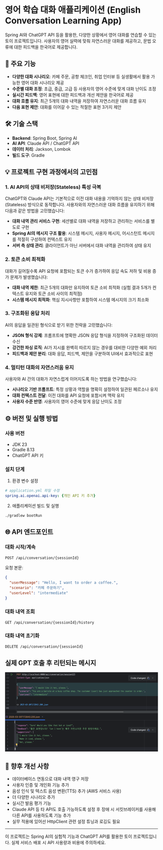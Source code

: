 # 영어 학습 대화 애플리케이션 (English Conversation Learning App)

Spring AI와 ChatGPT API 등을 활용한, 다양한 상황에서 영어 대화를 연습할 수 있는 토이 프로젝트입니다. 사용자의 영어 실력에 맞춰 자연스러운 대화를 제공하고, 문법 오류에 대한 피드백을 한국어로 제공합니다.

## 🚀 주요 기능

- **다양한 대화 시나리오**: 카페 주문, 공항 체크인, 취업 인터뷰 등 실생활에서 활용 가능한 영어 대화 시나리오 제공
- **수준별 대화 조정**: 초급, 중급, 고급 등 사용자의 영어 수준에 맞게 대화 난이도 조정
- **실시간 피드백**: 영어 표현에 대한 피드백과 개선 제안을 한국어로 제공
- **대화 흐름 유지**: 최근 5개의 대화 내역을 저장하여 자연스러운 대화 흐름 유지
- **다음 표현 제안**: 대화를 이어갈 수 있는 적절한 표현 3가지 제안

## 🛠️ 기술 스택

- **Backend**: Spring Boot, Spring AI
- **AI API**: Claude API / ChatGPT API
- **데이터 처리**: Jackson, Lombok
- **빌드 도구**: Gradle

## 💡 프로젝트 구현 과정에서의 고민점

### 1. AI API의 상태 비저장(Stateless) 특성 극복

ChatGPT와 Claude API는 기본적으로 이전 대화 내용을 기억하지 않는 상태 비저장(Stateless) 방식으로 동작합니다. 사용자와의 자연스러운 대화 흐름을 유지하기 위해 다음과 같은 방법을 고민했습니다:

- **대화 내역 관리 서비스 구현**: 세션별로 대화 내역을 저장하고 관리하는 서비스를 별도로 구현
- **Spring AI의 메시지 구조 활용**: 시스템 메시지, 사용자 메시지, 어시스턴트 메시지를 적절히 구성하여 컨텍스트 유지
- **서버 측 상태 관리**: 클라이언트가 아닌 서버에서 대화 내역을 관리하여 상태 유지

### 2. 토큰 소비 최적화

대화가 길어질수록 API 요청에 포함되는 토큰 수가 증가하여 응답 속도 저하 및 비용 증가 문제가 발생했습니다:

- **대화 내역 제한**: 최근 5개의 대화만 유지하여 토큰 소비 최적화 (실험 결과 5개가 컨텍스트 유지와 토큰 소비 사이의 최적점)
- **시스템 메시지 최적화**: 핵심 지시사항만 포함하여 시스템 메시지의 크기 최소화

### 3. 구조화된 응답 처리

AI의 응답을 일관된 형식으로 받기 위한 전략을 고민했습니다:

- **JSON 형식 강제**: 프롬프트에 명확한 JSON 응답 형식을 지정하여 구조화된 데이터 수신
- **강건한 파싱 로직**: AI가 지시를 완벽히 따르지 않는 경우를 대비한 다양한 예외 처리
- **피드백과 제안 분리**: 대화 응답, 피드백, 제안을 구분하여 UI에서 효과적으로 표현

### 4. 멀티턴 대화의 자연스러움 유지

사용자와 AI 간의 대화가 자연스럽게 이어지도록 하는 방법을 연구했습니다:

- **시나리오 기반 프롬프트**: 특정 상황과 역할을 명확히 설정하여 일관된 페르소나 유지
- **대화 컨텍스트 전달**: 이전 대화를 API 요청에 포함시켜 맥락 유지
- **사용자 수준 반영**: 사용자의 영어 수준에 맞게 응답 난이도 조정

## ⚙️ 버전 및 실행 방법

### 사용 버전

- JDK 23
- Gradle 8.13
- ChatGPT API 키

### 설치 단계

1. 환경 변수 설정
```yml
# application.yml 파일 수정
spring.ai.openai.api-key: {개인 API 키 추가}
```

2. 애플리케이션 빌드 및 실행
```bash
./gradlew bootRun
```

## 🌐 API 엔드포인트

### 대화 시작/계속
```
POST /api/conversation/{sessionId}
```
요청 본문:
```json
{
  "userMessage": "Hello, I want to order a coffee.",
  "scenario": "카페 주문하기",
  "userLevel": "intermediate"
}
```

### 대화 내역 조회
```
GET /api/conversation/{sessionId}/history
```

### 대화 내역 초기화
```
DELETE /api/conversation/{sessionId}
```

## 실제 GPT 호출 후 리턴되는 메시지

![img.png](img.png)

## 🔮 향후 개선 사항

- 데이터베이스 연동으로 대화 내역 영구 저장
- 사용자 인증 및 개인화 기능 추가
- 음성 인식 및 텍스트 음성 변환(TTS) 추가 (AWS 서비스 사용)
- 더 다양한 시나리오 추가
- 실시간 발음 평가 기능
- Claude API 등 타 API도 호출 가능하도록 설정 후 장애 시 서킷브레이커를 사용해 다른 API를 사용하도록 기능 추가
- 실무 적용에 있어선 HttpClient 관련 설정 튜닝과 로깅도 필요

---

이 프로젝트는 Spring AI의 실험적 기능과 ChatGPT API를 활용한 토이 프로젝트입니다. 실제 서비스 배포 시 API 사용량과 비용에 주의하세요.